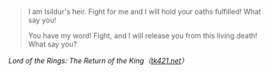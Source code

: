 >I am Isildur's heir. Fight for me and I will hold your oaths fulfilled! What say you!
>
>You have my word! Fight, and I will release you from this living death! What say you?
>
<cite>Lord of the Rings: The Return of the King（[tk421.net](https://www.tk421.net/lotr/film/rotk/17.html)）</cite>
